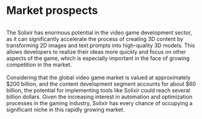 # Market prospects

<figure><img src="https://1734432750-files.gitbook.io/~/files/v0/b/gitbook-x-prod.appspot.com/o/spaces%2F8jiPYSjwm8eKyTblT7u6%2Fuploads%2FJK82krbwjjQhS3zRZEmU%2Fimage.png?alt=media&#x26;token=ee1b15f9-3281-40d3-97ff-430ad5475b79" alt=""><figcaption></figcaption></figure>

The Solixir has enormous potential in the video game development sector, as it can significantly accelerate the process of creating 3D content by transforming 2D images and text prompts into high-quality 3D models. This allows developers to realize their ideas more quickly and focus on other aspects of the game, which is especially important in the face of growing competition in the market.\
\
Considering that the global video game market is valued at approximately $200 billion, and the content development segment accounts for about $60 billion, the potential for implementing tools like Solixir could reach several billion dollars. Given the increasing interest in automation and optimization processes in the gaming industry, Solixir has every chance of occupying a significant niche in this rapidly growing market.
